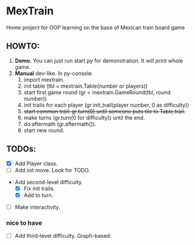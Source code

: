 # MexTrain
Home project for OOP learning on the base of Mexican train board game

## HOWTO:
1. **Demo**. You can just run start.py for demonstration. It will print whole game.
2. **Manual** dev-like. In py-console.
   1. import mextrain.
   2. init table (tbl = mextrain.Table(number or players))
   3. start first game round (gr = mextrain.GameRound(tbl, round number))
   4. init trails for each player (gr.init_trail(player number, 0 as difficulty))
   5. ~~start common trail: gr.turn(0) until someone puts tile to Table.trail.~~
   5. make turns (gr.turn(0 for difficulty)) until the end.
   6. do aftermath (gr.aftermath()).
   7. start new round.

## TODOs:
- [x] Add Player class.
- [ ] Add init move. Look for TODO.
* Add second-level difficulty.
  - [x] Fix init trails.
  - [x] Add to turn.
- [ ] Make interactivity.

### nice to have
- [ ] Add third-level difficulty. Graph-based.
